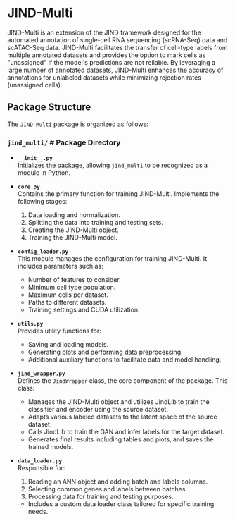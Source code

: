 # JIND-Multi
JIND-Multi is an extension of the JIND framework designed for the automated annotation of single-cell RNA sequencing (scRNA-Seq) data and scATAC-Seq data. JIND-Multi facilitates the transfer of cell-type labels from multiple annotated datasets and provides the option to mark cells as "unassigned" if the model's predictions are not reliable. By leveraging a large number of annotated datasets, JIND-Multi enhances the accuracy of annotations for unlabeled datasets while minimizing rejection rates (unassigned cells).

## Package Structure
The `JIND-Multi` package is organized as follows:

### `jind_multi/`  # Package Directory

- **`__init__.py`**  
  Initializes the package, allowing `jind_multi` to be recognized as a module in Python.

- **`core.py`**  
  Contains the primary function for training JIND-Multi. Implements the following stages:
  1. Data loading and normalization.
  2. Splitting the data into training and testing sets.
  3. Creating the JIND-Multi object.
  4. Training the JIND-Multi model.

- **`config_loader.py`**  
  This module manages the configuration for training JIND-Multi. It includes parameters such as:
  - Number of features to consider.
  - Minimum cell type population.
  - Maximum cells per dataset.
  - Paths to different datasets.
  - Training settings and CUDA utilization.

- **`utils.py`**  
  Provides utility functions for:
  - Saving and loading models.
  - Generating plots and performing data preprocessing.
  - Additional auxiliary functions to facilitate data and model handling.

- **`jind_wrapper.py`**  
  Defines the `JindWrapper` class, the core component of the package. This class:
  - Manages the JIND-Multi object and utilizes JindLib to train the classifier and encoder using the source dataset.
  - Adapts various labeled datasets to the latent space of the source dataset.
  - Calls JindLib to train the GAN and infer labels for the target dataset.
  - Generates final results including tables and plots, and saves the trained models.

- **`data_loader.py`**  
  Responsible for:
  1. Reading an ANN object and adding batch and labels columns.
  2. Selecting common genes and labels between batches.
  3. Processing data for training and testing purposes.
  - Includes a custom data loader class tailored for specific training needs.